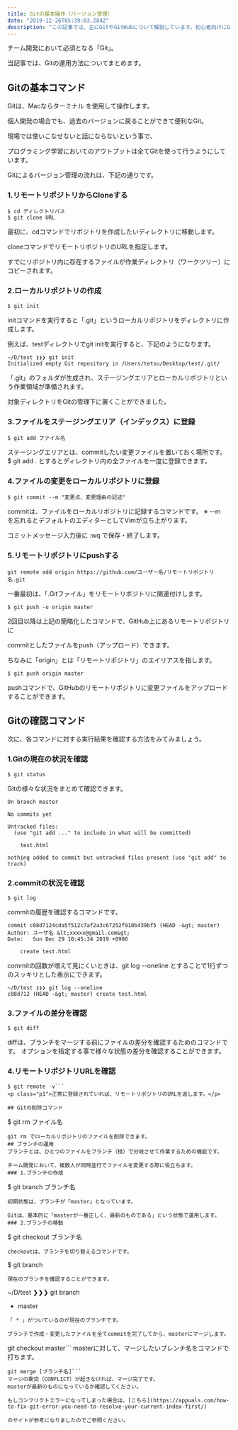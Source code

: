 ```yaml
---
title: Gitの基本操作（バージョン管理）
date: "2019-12-26T05:39:03.284Z"
description: "この記事では、主にGitやGitHubについて解説しています。初心者向けにGitによるバージョン管理のアウトプットをかねてまとめているので参考にしてください。"
---
```


チーム開発において必須となる「Git」。

当記事では、Gitの運用方法についてまとめます。
## Gitの基本コマンド
Gitは、Macならターミナル を使用して操作します。

個人開発の場合でも、過去のバージョンに戻ることができて便利なGit。

現場では使いこなせないと話にならないという事で、

プログラミング学習においてのアウトプットは全てGitを使って行うようにしています。

Gitによるバージョン管理の流れは、下記の通りです。
### 1.リモートリポジトリからCloneする
```
$ cd ディレクトリパス
$ git clone URL
```
最初に、cdコマンドでリポジトリを作成したいディレクトリに移動します。

cloneコマンドでリモートリポジトリのURLを指定します。

すでにリポジトリ内に存在するファイルが作業ディレクトリ（ワークツリー）にコピーされます。

### 2.ローカルリポジトリの作成
```
$ git init
```
initコマンドを実行すると「.git」というローカルリポジトリをディレクトリに作成します。

例えば、testディレクトリでgit initを実行すると、下記のようになります。
```
~/D/test ❯❯❯ git init
Initialized empty Git repository in /Users/tetsu/Desktop/test/.git/
```
「.git」のフォルダが生成され、ステージングエリアとローカルリポジトリという作業領域が準備されます。

対象ディレクトリをGitの管理下に置くことができました。
### 3.ファイルをステージングエリア（インデックス）に登録
```
$ git add ファイル名
```
ステージングエリアとは、commitしたい変更ファイルを置いておく場所です。
$ git add . とするとディレクトリ内の全ファイルを一度に登録できます。
### 4.ファイルの変更をローカルリポジトリに登録
```
$ git commit --m "変更点、変更理由の記述"
```
commitは、ファイルをローカルリポジトリに記録するコマンドです。
※ --m　を忘れるとデフォルトのエディターとしてVimが立ち上がります。

コミットメッセージ入力後に :wq で保存・終了します。
### 5.リモートリポジトリにpushする
```
git remote add origin https://github.com/ユーザー名/リモートリポジトリ名.git
```
一番最初は、「.Gitファイル」をリモートリポジトリに関連付けします。
```
$ git push -u origin master
```
2回目以降は上記の簡略化したコマンドで、GitHub上にあるリモートリポジトリに

commitとしたファイルをpush（アップロード）できます。

ちなみに「origin」とは「リモートリポジトリ」のエイリアスを指します。
```
$ git push origin master
```
pushコマンドで、GitHubのリモートリポジトリに変更ファイルをアップロードすることができます。

## Gitの確認コマンド
次に、各コマンドに対する実行結果を確認する方法をみてみましょう。
### 1.Gitの現在の状況を確認
```
$ git status
```
Gitの様々な状況をまとめて確認できます。
```
On branch master

No commits yet

Untracked files:
  (use "git add ..." to include in what will be committed)

	test.html

nothing added to commit but untracked files present (use "git add" to track)
```
### 2.commitの状況を確認
```
$ git log
```
commitの履歴を確認するコマンドです。
```
commit c08d7124cda5f512c7af2a3c67252f910b439bf5 (HEAD -&gt; master)
Author: ユーザ名 &lt;xxxxx@gmail.com&gt;
Date:   Sun Dec 29 10:45:34 2019 +0900

    create test.html
```
commitの回数が増えて見にくいときは、git log --oneline とすることで1行ずつのスッキリとした表示にできます。
```
~/D/test ❯❯❯ git log --oneline
c08d712 (HEAD -&gt; master) create test.html
```
### 3.ファイルの差分を確認
```
$ git diff
```
diffは、ブランチをマージする前にファイルの差分を確認するためのコマンドです。
オプションを指定する事で様々な状態の差分を確認することができます。
### 4.リモートリポジトリURLを確認
```
$ git remote -v```
<p class="p1">正常に登録されていれば、リモートリポジトリのURLを返します。</p>

## Gitの削除コマンド
```
$ git rm ファイル名
```
git rm でローカルリポジトリのファイルを削除できます。
## ブランチの運用
ブランチとは、ひとつのファイルをブランチ（枝）で分岐させて作業するための機能です。

チーム開発において、複数人が同時並行でファイルを変更する際に役立ちます。
### 1.ブランチの作成
```
$ git branch ブランチ名
```
初期状態は、ブランチが「master」となっています。

Gitは、基本的に「masterが一番正しく、最新のものである」という状態で運用します。
### 2.ブランチの移動
```
$ git checkout ブランチ名
```
checkoutは、ブランチを切り替えるコマンドです。
```
$ git branch
```
現在のブランチを確認することができます。
```
~/D/test ❯❯❯ git branch
* master
```
「 * 」がついているのが現在のブランチです。

ブランチで作成・変更したファイルを全てcommitを完了してから、masterにマージします。
```
git checkout master```
masterに対して、マージしたいブレンチ名をコマンドで打ちます。
```
git merge [ブランチ名]```
マージの衝突（CONFLICT）が起きなければ、マージ完了です。
masterが最新のものになっているか確認してください。

もしコンフリクトエラーになってしまった場合は、[こちら](https://appuals.com/how-to-fix-git-error-you-need-to-resolve-your-current-index-first/)

のサイトが参考になりましたのでご参照ください。